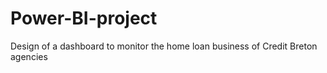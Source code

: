 # Power-BI-project
Design of a dashboard to monitor the home loan business of Credit Breton agencies
